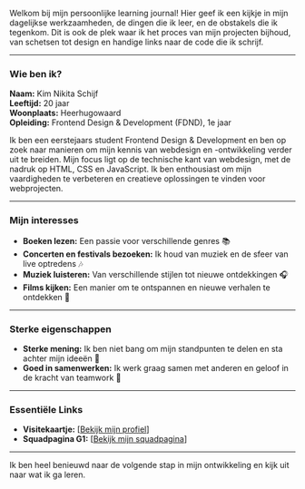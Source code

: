 Welkom bij mijn persoonlijke learning journal! Hier geef ik een kijkje in mijn dagelijkse werkzaamheden, de dingen die ik leer, en de obstakels die ik tegenkom. Dit is ook de plek waar ik het proces van mijn projecten bijhoud, van schetsen tot design en handige links naar de code die ik schrijf.

---

### **Wie ben ik?**

**Naam:** Kim Nikita Schijf  
**Leeftijd:** 20 jaar  
**Woonplaats:** Heerhugowaard  
**Opleiding:** Frontend Design & Development (FDND), 1e jaar  

Ik ben een eerstejaars student Frontend Design & Development en ben op zoek naar manieren om mijn kennis van webdesign en -ontwikkeling verder uit te breiden. Mijn focus ligt op de technische kant van webdesign, met de nadruk op HTML, CSS en JavaScript. Ik ben enthousiast om mijn vaardigheden te verbeteren en creatieve oplossingen te vinden voor webprojecten.

---

### **Mijn interesses**

- **Boeken lezen:** Een passie voor verschillende genres 📚  
- **Concerten en festivals bezoeken:** Ik houd van muziek en de sfeer van live optredens 🎶  
- **Muziek luisteren:** Van verschillende stijlen tot nieuwe ontdekkingen 🎧  
- **Films kijken:** Een manier om te ontspannen en nieuwe verhalen te ontdekken 🎥  

---

### **Sterke eigenschappen**

- **Sterke mening:** Ik ben niet bang om mijn standpunten te delen en sta achter mijn ideeën 💬  
- **Goed in samenwerken:** Ik werk graag samen met anderen en geloof in de kracht van teamwork 🤝

---

### **Essentiële Links**

- **Visitekaartje:** [[Bekijk mijn profiel](https://kimnikitaschijf.github.io/your-tribe-profile-card/)]  
- **Squadpagina G1:** [[Bekijk mijn squadpagina](https://robinwouterson.github.io/your-tribe-squad-page/)]

---

Ik ben heel benieuwd naar de volgende stap in mijn ontwikkeling en kijk uit naar wat ik ga leren.